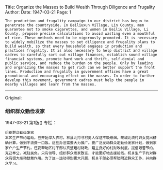 Title: Organize the Masses to Build Wealth Through Diligence and Frugality
Author: 
Date: 1947-03-21
Page: 1

    The production and frugality campaign in our district has begun to penetrate the countryside. In Beiliuxun Village, Lin County, men guarantee not to smoke cigarettes, and women in Beiliu Village, Li County, propose precise calculations to avoid wasting even a mouthful of rice. These methods need to be vigorously promoted. It is necessary to widely mobilize the masses to set diligence and frugality plans to build wealth, so that every household engages in production and practices frugality. It is also necessary to help district and village cadres to carefully sort out village finances, establish sound village financial systems, promote hard work and thrift, self-denial and public service, and reduce the burden on the people. Only by leading and organizing the masses to get rich can we better support the front lines. Production and frugality in government offices have a great promotional and encouraging effect on the masses. In order to further develop this movement, government cadres must help the people in nearby villages and learn from the masses.



<hr /> 

Original: 


### 组织群众勤俭发家

1947-03-21
第1版()
专栏：

    组织群众勤俭发家
    本区生产节约运动，已开始深入农村。林县北捋寻村男人保证不吸纸烟，黎城北流村妇女提出精确计算，做到不浪费一口饭。这些办法需要大力推广。要广泛发动群众定勤俭发家计划，做到家家户户生产节约。还要帮助区村干部认真整理村财政，建立良好的村财政制度，提倡艰苦节约，克己奉公，减轻民负。只有领导、组织群众发家致富，才能更好地支援前线。机关生产节约对群众有很大推动鼓舞作用。为了这一运动得到更大开展，机关干部必须帮助附近群众工作，并向群众学习。
